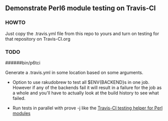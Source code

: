 ## Demonstrate Perl6 module testing on Travis-CI

### HOWTO

Just copy the .travis.yml file from this repo to yours and turn on testing for that repository on Travis-CI.org

### TODO

######bin/p6tci

Generate a .travis.yml in some location based on some arguments.

* Option to use rakudobrew to test all $ENV{BACKEND}s in one job. However if any of the backends fail it will result in a failure for the job as a whole and you'll have to actually look at the build history to see what failed.

* Run tests in parallel with prove -j like the [Travis-CI testing helper for Perl modules](https://github.com/travis-perl/helpers)
